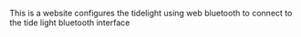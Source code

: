 This is a website configures the tidelight using web bluetooth to connect to the tide light bluetooth interface
